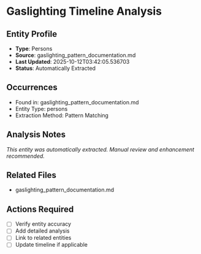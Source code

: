 # Gaslighting Timeline Analysis

## Entity Profile
- **Type**: Persons
- **Source**: gaslighting_pattern_documentation.md
- **Last Updated**: 2025-10-12T03:42:05.536703
- **Status**: Automatically Extracted

## Occurrences
- Found in: gaslighting_pattern_documentation.md
- Entity Type: persons
- Extraction Method: Pattern Matching

## Analysis Notes
*This entity was automatically extracted. Manual review and enhancement recommended.*

## Related Files
- gaslighting_pattern_documentation.md

## Actions Required
- [ ] Verify entity accuracy
- [ ] Add detailed analysis
- [ ] Link to related entities
- [ ] Update timeline if applicable
